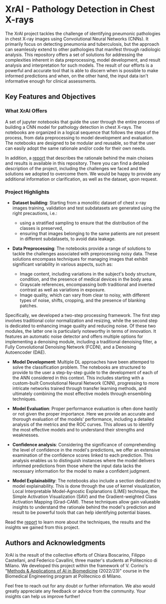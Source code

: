 # XrAI - Pathology Detection in Chest X-rays
The XrAI project tackles the challenge of identifying pneumonic pathologies in chest X-ray images using Convolutional Neural Networks (CNNs). It primarily focus on detecting pneumonia and tuberculosis, but the approach can seamlessly extend to other pathologies that manifest through radiologic analysis. This repository offers a set of solutions for addressing the complexities inherent in data preprocessing, model development, and result analysis and interpretation for  such models. The result of our efforts is a powerful and accurate tool that is able to discern when is possible to make informed predictions and when, on the other hand, the input data isn't informative enough for clinical assessments. 

## Key Features and Objectives

### What XrAI Offers
A set of jupyter notebooks that guide the user through the entire process of building a CNN model for pathology detection in chest X-rays. The notebooks are organized in a logical sequence that follows the steps of the process, from data preprocessing to model development and evaluation. The notebooks are designed to be modular and reusable, so that the user can easily adopt the same rationale and/or code for their own needs. 

In addition, a [report](XrAI_scientific_report.pdf) that describes the rationale behind the main choises and results is available in this repository. There you can find a detailed description of the project, including the challenges we faced and the solutions we adopted to overcome them. We would be happy to provide any additional information or clarification, as well as the dataset, upon request.

### Project Highlights

- **Dataset building**: Starting from a monolitic dataset of chest x-ray images training, validation and test subdatasets are generated using the right precautions, i.e.:
    - using a stratified sampling to ensure that the distribution of the classes is preserved,
    - ensuring that images belonging to the same patients are not present in different subdatasets, to avoid data leakage. 


- **Data Preprocessing**: The notebooks provide a range of solutions to tackle the challenges associated with preprocessing noisy data. These solutions encompass techniques for managing images that exhibit significant variability in various aspects, such as:
    - Image content, including variations in the subject's body structure, condition, and the presence of medical devices in the body area.
    - Grayscale references, encompassing both traditional and inverted contrast as well as variations in exposure.
    - Image quality, which can vary from clear to noisy, with different types of noise, shifts, cropping, and the presence of blanking patches.

Specifically, we developed a two-step processing framework. The first step involves traditional color normalization and resizing, while the second step is dedicated to enhancing image quality and reducing noise. Of these two modules, the latter one is particularly noteworthy in terms of innovation. It features an automatic noise detector and offers multiple options for implementing a denoising module, including a traditional denoising filter, a Fully Convolutional Denoising Network (FCDN), and a Denoising Autoencoder (DAE).

- **Model Development**: Multiple DL approaches have been attemped to solve the classification problem. The notebooks are structured to provide to the user a step-by-step guide to the development of each of the ANN considered in this context. This includes starting with a custom-built Convolutional Neural Network (CNN), progressing to more intricate networks trained through transfer learning methods, and ultimately combining the most effective models through ensembling techniques.

- **Model Evaluation**: Proper performance evaluation is often done hastily or not given the proper importance. Here we provide an accurate and thorough evaluation of the models' performance, including a detailed analysis of the metrics and the ROC curves. This allows us to identify the most effective models and to understand their strengths and weaknesses.

- **Confidence analysis**: Considering the significance of comprehending the level of confidence in the model's predictions, we offer an extensive examination of the confidence scores linked to each prediction. This analysis enables us to distinguish instances where the model delivers informed predictions from those where the input data lacks the necessary information for the model to make a confident judgment.

- **Model Explainability**: The notebooks also include a section dedicated to model explainability. This is done through the use of kernel visualization, Local Interpretable Model-Agnostic Explanations (LIME) technique, the Simple Activation Visualization (SAV) and the Gradient-weighted Class Activation Mapping (Grad-CAM). These techniques allow gain valueable  insights to understand the rationale behind the model's prediction and result to be powerful tools that can help identifying potential biases.

Read the [report](XrAI_scientific_report.pdf) to learn more about the techniques, the results and the insights we gained from this project.



## Authors and Acknowledgments
XrAI is the result of the collective efforts of Chiara Boscarino, Filippo Castellani, and Federico Cavallini, three master's students at Politecnico di Milano.
We developed this project within the framework of V. Corino's "[Methods & Applications of AI in Biomedicine](https://www11.ceda.polimi.it/schedaincarico/schedaincarico/controller/scheda_pubblica/SchedaPublic.do?&evn_default=evento&c_classe=788164&__pj0=0&__pj1=552e8bace80cad6c09cc7d90548cde8f ) (2022/23)" course in the Biomedical Engineering program at Politecnico di Milano. 

Feel free to reach out for any doubt or further information. We also would greatly appreciate any feedback or advice from the community. Your insights can help us improve further!
